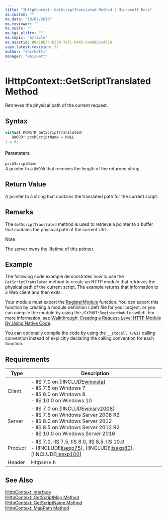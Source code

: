 ```yaml
---
title: "IHttpContext::GetScriptTranslated Method | Microsoft Docs"
ms.custom: ""
ms.date: "10/07/2016"
ms.reviewer: ""
ms.suite: ""
ms.tgt_pltfrm: ""
ms.topic: "article"
ms.assetid: 80a1063c-b33b-7af1-b445-1a49922cd728
caps.latest.revision: 22
author: "shirhatti"
manager: "wpickett"
---
```

# IHttpContext::GetScriptTranslated Method
Retrieves the physical path of the current request.  
  
## Syntax  
  
```cpp  
virtual PCWSTR GetScriptTranslated(  
   DWORD* pcchScriptName = NULL  
) = 0;  
```  
  
#### Parameters  
 `pcchScriptName`  
 A pointer to a `DWORD` that receives the length of the returned string.  
  
## Return Value  
 A pointer to a string that contains the translated path for the current script.  
  
## Remarks  
 The `GetScriptTranslated` method is used to retrieve a pointer to a buffer that contains the physical path of the current URL.  
  
> [!NOTE]
>  The server owns the lifetime of this pointer.  
  
## Example  
 The following code example demonstrates how to use the `GetScriptTranslated` method to create an HTTP module that retrieves the physical path of the current script. The example returns that information to a Web client and then exits.  
  
<!-- TODO: review snippet reference  [!CODE [IHttpContextGetScriptTranslated#1](IHttpContextGetScriptTranslated#1)]  -->  
  
 Your module must export the [RegisterModule](../../web-development-reference\native-code-api-reference/pfn-registermodule-function.md) function. You can export this function by creating a module definition (.def) file for your project, or you can compile the module by using the `/EXPORT:RegisterModule` switch. For more information, see [Walkthrough: Creating a Request-Level HTTP Module By Using Native Code](../../web-development-reference\native-code-development-overview\walkthrough-creating-a-request-level-http-module-by-using-native-code.md).  
  
 You can optionally compile the code by using the `__stdcall (/Gz)` calling convention instead of explicitly declaring the calling convention for each function.  
  
## Requirements  
  
|Type|Description|  
|----------|-----------------|  
|Client|-   IIS 7.0 on [!INCLUDE[winvista](../../wmi-provider/includes/winvista-md.md)]<br />-   IIS 7.5 on Windows 7<br />-   IIS 8.0 on Windows 8<br />-   IIS 10.0 on Windows 10|  
|Server|-   IIS 7.0 on [!INCLUDE[winsrv2008](../../wmi-provider/includes/winsrv2008-md.md)]<br />-   IIS 7.5 on Windows Server 2008 R2<br />-   IIS 8.0 on Windows Server 2012<br />-   IIS 8.5 on Windows Server 2012 R2<br />-   IIS 10.0 on Windows Server 2016|  
|Product|-   IIS 7.0, IIS 7.5, IIS 8.0, IIS 8.5, IIS 10.0<br />-   [!INCLUDE[iisexp75](../../web-development-reference/native-code-api-reference/includes/iisexp75-md.md)], [!INCLUDE[iisexp80](../../web-development-reference/native-code-api-reference/includes/iisexp80-md.md)], [!INCLUDE[iisexp100](../../web-development-reference/native-code-api-reference/includes/iisexp100-md.md)]|  
|Header|Httpserv.h|  
  
## See Also  
 [IHttpContext Interface](../../web-development-reference\native-code-api-reference/ihttpcontext-interface.md)   
 [IHttpContext::GetScriptMap Method](../../web-development-reference\native-code-api-reference/ihttpcontext-getscriptmap-method.md)   
 [IHttpContext::GetScriptName Method](../../web-development-reference\native-code-api-reference/ihttpcontext-getscriptname-method.md)   
 [IHttpContext::MapPath Method](../../web-development-reference\native-code-api-reference/ihttpcontext-mappath-method.md)